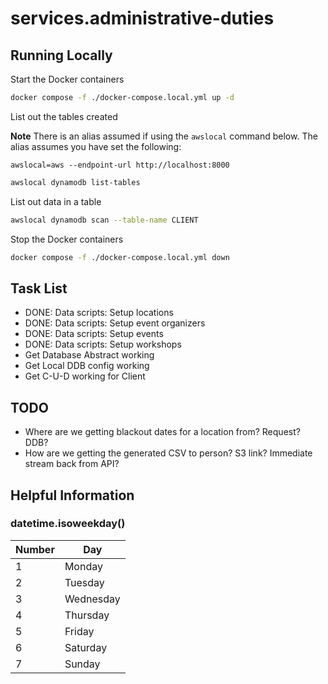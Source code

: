 # services.administrative-duties

## Running Locally

Start the Docker containers

```bash
docker compose -f ./docker-compose.local.yml up -d
```

List out the tables created

**Note** There is an alias assumed if using the `awslocal` command below. The alias assumes you have set the following:

```
awslocal=aws --endpoint-url http://localhost:8000
```

```bash
awslocal dynamodb list-tables
```

List out data in a table

```bash
awslocal dynamodb scan --table-name CLIENT
```

Stop the Docker containers

```bash
docker compose -f ./docker-compose.local.yml down
```

## Task List

* DONE: Data scripts: Setup locations
* DONE: Data scripts: Setup event organizers
* DONE: Data scripts: Setup events
* DONE: Data scripts: Setup workshops
* Get Database Abstract working
* Get Local DDB config working
* Get C-U-D working for Client

## TODO

* Where are we getting blackout dates for a location from? Request? DDB?
* How are we getting the generated CSV to person? S3 link? Immediate stream back from API?

## Helpful Information

### datetime.isoweekday()

| Number | Day       |
|--------|-----------|
| 1      | Monday    |
| 2      | Tuesday   |
| 3      | Wednesday |
| 4      | Thursday  |
| 5      | Friday    |
| 6      | Saturday  |
| 7      | Sunday    |
